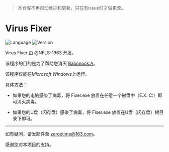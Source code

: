 > 本仓库不再自动维护和更新，只在有issue时才做更改。

# Virus Fixer
![Language](https://img.shields.io/badge/Language-C%2B%2B-blue)
![Version](https://img.shields.io/github/v/release/NFLS-1963/Fixer?logo=github)

Virus Fixer 由 @NFLS-1963 开发。

该程序的目的是为了帮助您消灭 [Babonock.A](https://www.microsoft.com/en-us/wdsi/threats/malware-encyclopedia-description?name=win32/babonock)。

该程序仅能在*Microsoft Windows*上运行。

具体方法：

+ 如果您的电脑感染了病毒，将 Fixer.exe 放置在任意一个磁盘中（E.X. C:）即可消灭病毒。

+ 如果您的U盘（闪存盘）感染了病毒，将 Fixer.exe 放置在U盘（闪存盘）根目录下即可。

---

如有疑问，请发邮件至 zeroetime@163.com。

感谢您对本项目的支持。
